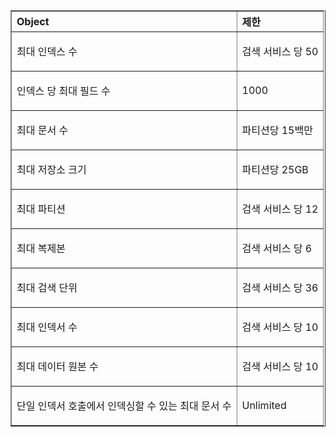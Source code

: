 <table cellspacing="0" border="1">
<tr>
  <th align="left" valign="middle">Object</th>
  <th align="left" valign="middle">제한</th>
</tr>
<tr>
  <td><p>최대 인덱스 수</p></td>
  <td><p>검색 서비스 당 50</p></td>
</tr>
<tr>
  <td><p>인덱스 당 최대 필드 수</p></td>
  <td><p>1000</p></td>
</tr>
<tr>
  <td><p>최대 문서 수</p></td>
  <td><p>파티션당 15백만</p></td>
</tr>
<tr>
  <td><p>최대 저장소 크기</p></td>
  <td><p>파티션당 25GB</p></td>
<tr>
  <td><p>최대 파티션</p></td>
  <td><p>검색 서비스 당 12</p></td>
</tr>
<tr>
  <td><p>최대 복제본</p></td>
  <td><p>검색 서비스 당 6</p></td>
</tr>
<tr>
  <td><p>최대 검색 단위</p></td>
  <td><p>검색 서비스 당 36</p></td>
</tr>
<tr>
  <td><p>최대 인덱서 수</p></td>
  <td><p>검색 서비스 당 10</p></td>
</tr>
<tr>
  <td><p>최대 데이터 원본 수</p></td>
  <td><p>검색 서비스 당 10</p></td>
</tr>
<tr>
  <td><p>단일 인덱서 호출에서 인덱싱할 수 있는 최대 문서 수</p></td>
  <td><p>Unlimited</p></td>
</tr>
</table>

<!---HONumber=July15_HO4-->